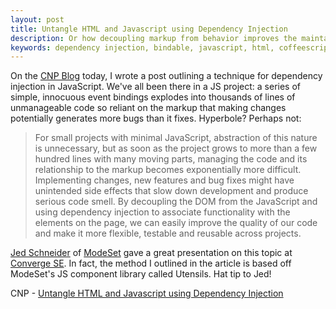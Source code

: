 ```yaml
---
layout: post
title: Untangle HTML and Javascript using Dependency Injection
description: Or how decoupling markup from behavior improves the maintainability of your client-side code
keywords: dependency injection, bindable, javascript, html, coffeescript, decouple
---
```


On the [CNP Blog][cnp] today, I wrote a post outlining a technique for dependency injection in JavaScript. We've all been there in a JS project: a series of simple, innocuous event bindings explodes into thousands of lines of unmanageable code so reliant on the markup that making changes potentially generates more bugs than it fixes. Hyperbole? Perhaps not:

> For small projects with minimal JavaScript, abstraction of this nature is unnecessary, but as soon as the project grows to more than a few hundred lines with many moving parts, managing the code and its relationship to the markup becomes exponentially more difficult. Implementing changes, new features and bug fixes might have unintended side effects that slow down development and produce serious code smell. By decoupling the DOM from the JavaScript and using dependency injection to associate functionality with the elements on the page, we can easily improve the quality of our code and make it more flexible, testable and reusable across projects.

[Jed Schneider][jed] of [ModeSet][ms] gave a great presentation on this topic at [Converge SE][con]. In fact, the method I outlined in the article is based off ModeSet's JS component library called Utensils. Hat tip to Jed!

CNP - [Untangle HTML and Javascript using Dependency Injection][source]

[cnp]: http://www.clarknikdelpowell.com/blog
[jed]: http://twitter.com/jedschneider
[ms]: http://www.modeset.com/
[con]: http://convergese.com/
[source]: http://clarknikdelpowell.com/blog/untangle-html-and-javascript-using-dependency-injection/
